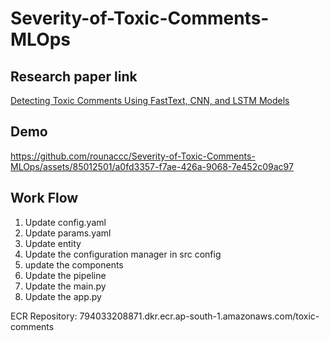 # Severity-of-Toxic-Comments-MLOps
## Research paper link
[Detecting Toxic Comments Using FastText, CNN, and LSTM Models](https://link.springer.com/chapter/10.1007/978-3-031-37940-6_20#Abs1)

## Demo

https://github.com/rounaccc/Severity-of-Toxic-Comments-MLOps/assets/85012501/a0fd3357-f7ae-426a-9068-7e452c09ac97


## Work Flow
1. Update config.yaml
2. Update params.yaml
3. Update entity
4. Update the configuration manager in src config
5. update the components
6. Update the pipeline
7. Update the main.py
8. Update the app.py

ECR Repository: 794033208871.dkr.ecr.ap-south-1.amazonaws.com/toxic-comments